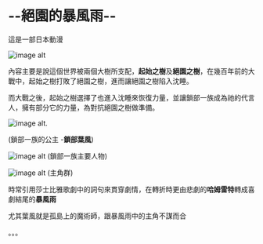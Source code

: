 
--絕園的暴風雨--
============

這是一部日本動漫

![image alt](https://imgur.com/7VM3dhm.jpg)

內容主要是說這個世界被兩個大樹所支配，**起始之樹**及**絕園之樹**，在幾百年前的大戰中，起始之樹打敗了絕園之樹，進而讓絕園之樹陷入沈睡。  

而大戰之後，起始之樹選擇了也進入沈睡來恢復力量，並讓鎖部一族成為祂的代言人，擁有部分它的力量，為對抗絕園之樹做準備。

![image alt](https://imgur.com/Ccf31LD.jpg). 

(鎖部一族的公主 -**鎖部葉風**)


![image alt](https://imgur.com/6oFKQ3P.jpg)
(鎖部一族主要人物)


![image alt](https://imgur.com/JL9Jz6m.jpg)
(主角群)


時常引用莎士比雅歌劇中的詞句來貫穿劇情，在轉折時更由悲劇的**哈姆雷特**轉成喜劇結尾的**暴風雨**

尤其葉風就是孤島上的魔術師，跟暴風雨中的主角不謀而合

。。。
